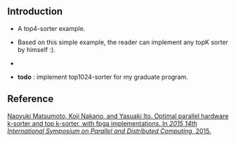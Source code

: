 ## Introduction

* A top4-sorter example.
 
* Based on this simple example, the reader can implement any topK sorter by himself :).
* 
* **todo** : implement top1024-sorter for my graduate program.

## Reference

[Naoyuki Matsumoto, Koji Nakano, and Yasuaki Ito. Optimal parallel hardware k-sorter and top k-sorter, with fpga implementations. In *2015 14th International Symposium on Parallel and Distributed Computing*, 2015.](https://ieeexplore.ieee.org/document/7165140)
